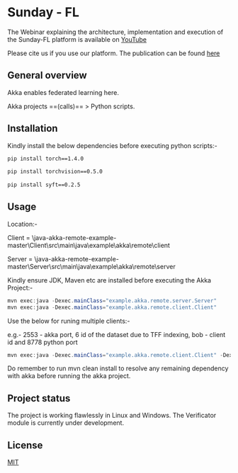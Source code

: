 # Sunday - FL

The Webinar explaining the architecture, implementation and execution of the Sunday-FL platform is available on [YouTube](https://www.youtube.com/watch?v=W2sg7cpbxTw)

Please cite us if you use our platform. The publication can be found [here](https://assist-iot.eu/wp-content/uploads/2021/05/ASSIST-IoT-Technical-Report-2-Sunday-FL%E2%80%93Developing-Open-Source-Platform-for-Federated-Learning.pdf)

## General overview

Akka enables federated learning here.

Akka projects ==(calls)== > Python scripts.

## Installation

Kindly install the below dependencies before executing python scripts:-
 
```bash 
pip install torch==1.4.0
 
pip install torchvision==0.5.0
 
pip install syft==0.2.5
```

## Usage

Location:-

Client = \java-akka-remote-example-master\Client\src\main\java\example\akka\remote\client

Server = \java-akka-remote-example-master\Server\src\main\java\example\akka\remote\server

Kindly ensure JDK, Maven etc are installed before executing the Akka Project:-
```java
mvn exec:java -Dexec.mainClass="example.akka.remote.server.Server"
mvn exec:java -Dexec.mainClass="example.akka.remote.client.Client"
```

Use the below for runing multiple clients:-


e.g.-  2553 - akka port,
       6 id of the dataset due to TFF indexing,
       bob - client id and
       8778 python port
```java
mvn exec:java -Dexec.mainClass="example.akka.remote.client.Client" -Dexec.args="2553 6 bob 8778"
```

Do remember to run mvn clean install to resolve any remaining dependency with akka before running the akka project.
## Project status
The project is working flawlessly in Linux and Windows.
The Verificator module is currently under development.

## License
[MIT](https://choosealicense.com/licenses/mit/)
